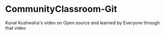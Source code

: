 # CommunityClassroom-Git
Kunal Kushwaha's video on Open source and learned by Everyone through that video 
